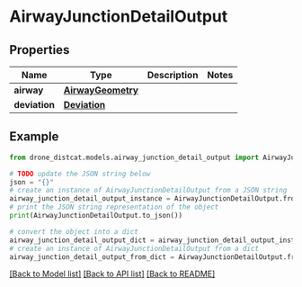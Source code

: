 # AirwayJunctionDetailOutput


## Properties

Name | Type | Description | Notes
------------ | ------------- | ------------- | -------------
**airway** | [**AirwayGeometry**](AirwayGeometry.md) |  | 
**deviation** | [**Deviation**](Deviation.md) |  | 

## Example

```python
from drone_distcat.models.airway_junction_detail_output import AirwayJunctionDetailOutput

# TODO update the JSON string below
json = "{}"
# create an instance of AirwayJunctionDetailOutput from a JSON string
airway_junction_detail_output_instance = AirwayJunctionDetailOutput.from_json(json)
# print the JSON string representation of the object
print(AirwayJunctionDetailOutput.to_json())

# convert the object into a dict
airway_junction_detail_output_dict = airway_junction_detail_output_instance.to_dict()
# create an instance of AirwayJunctionDetailOutput from a dict
airway_junction_detail_output_from_dict = AirwayJunctionDetailOutput.from_dict(airway_junction_detail_output_dict)
```
[[Back to Model list]](../README.md#documentation-for-models) [[Back to API list]](../README.md#documentation-for-api-endpoints) [[Back to README]](../README.md)


